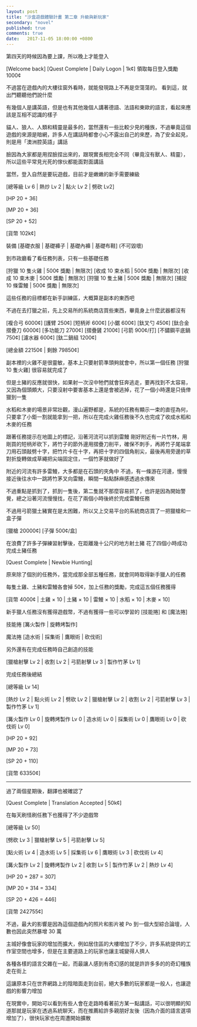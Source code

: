 ```yaml
---
layout: post
title: "沙盒遊戲體驗計畫 第二章 升級與新玩家"
secondary: "novel"
published: true
comments: true
date:   2017-11-05 18:00:00 +0800
---
```


第四天的時候因為要上課，所以晚上才能登入

[Welcome back]
[Quest Complete | Daily Logon | 1k¢]
領取每日登入獎勵 1000¢

不過當在遊戲內的大樓往窗外看時，就能發現路上不再是空蕩蕩的。
看到這，就出門聽聽他們說什麼

有幾個人是講英語，但是也有其他幾個人講著德語、法語和東歐的語言，看起來應該是互相不認識的樣子

貓人、狼人、人類和精靈是最多的，當然還有一些比較少見的種族，不過畢竟這個遊戲的來源是暗網，許多人在講話時都會小心不露出自己的來歷，為了安全起見，則是用「澳洲腔英語」講話

臉因為大家都是用捏臉捏出來的，跟現實長相完全不同（畢竟沒有獸人、精靈），所以這些平常見光死的傢伙都能面對面講話

當然，登入自然是要玩遊戲，目前才是嫩嫩的新手需要練級

[總等級 Lv 6 | 熱炒 Lv 2 | 點火 Lv 2 | 劈砍 Lv2]

[HP 20 + 36]

[MP 20 + 36]

[SP 20 + 52]

[貨幣 102k¢]

裝備 [基礎衣服 | 基礎褲子 | 基礎內褲 | 基礎布鞋] (不可毀壞)

到市政廳看了看任務列表，只有一些基礎任務

[狩獵 10 隻火雞 | 500¢ 獎勵 | 無限次]
[收成 10 束水稻 | 500¢ 獎勵 | 無限次]
[收成 10 束木麥 | 500¢ 獎勵 | 無限次]
[狩獵 10 隻土豬 | 500¢ 獎勵 | 無限次]
[捕捉 10 條雷鰻 | 500¢ 獎勵 | 無限次]

這些任務的目標都在新手訓練區，大概算是副本的東西吧

不過在去打獵之前，先上交易所的系統商店買些東西，畢竟身上什麼武器都沒有

[複合弓 6000¢] [護臂 250¢] [短柄斧 600¢] [小鋸 600¢] [鈦叉勺 450¢] [鈦合金摺疊刀 6000¢] [多功能刀 2700¢] [摺疊鏟 2100¢] [弓箭 900¢/打] [不鏽鋼平底鍋 750¢] [濾水器 600¢] [鈦二鍋組 1200¢]

[總金額 22150¢ | 剩餘 79850¢]

副本裡的火雞不是很靈敏，基本上只要射箭準頭夠就會中，所以第一個任務 [狩獵 10 隻火雞] 很容易就完成了

但是土豬的反應就很快，如果射一次沒中牠們就會狂奔逃走，要再找到不太容易，又因為個頭頗大，只要沒射中要害基本上還是會被逃掉，花了一個小時還是只僥倖獵到一隻

水稻和木麥的場景非常壯觀，漫山遍野都是，系統的任務有顯示一束的直徑為何，只要拿了小鉅一割就能拿到一把，所以在完成火雞任務後不久也完成了收成水稻和木麥的任務

跟著任務提示在地圖上的標記，沿著河流可以抓到雷鰻
剛好附近有一片竹林，用剛買的短柄斧砍下，將竹子的節外邊用摺疊刀削平，確保不刺手，再將竹子尾端拿刀用石頭敲劈十字，把竹片卡在十字，再把十字的四個角削尖，最後再用旁邊的草對折旋轉做成草繩把尖端固定住，一個竹茅就做好了

附近的河流有許多雷鰻，大多都是在石頭的夾角中
不過，有一條游在河邊，慢慢接近後往水中一跳將竹茅叉向雷鰻，瞬間一點點酥麻感透過水傳來

不過重點是抓到了，抓到一隻後，第二隻就不那麼容易抓了，也許是因為開始警覺，總之沿著河流慢慢找，在花了兩個小時後終於完成雷鰻任務

不過用弓箭獵土豬實在是太困難，所以又上交易平台的系統商店買了一把獵槍和一盒子彈

[獵槍 20000¢] [子彈 500¢/盒]

在浪費了許多子彈練習射擊後，在距離幾十公尺的地方射土豬
花了四個小時成功完成土豬任務

[Quest Complete | Newbie Hunting]

原來除了個別的任務外，當完成那全部五種任務，就會同時取得新手獵人的任務

每隻土雞、土豬和雷鰻各會掉 50¢，加上任務的獎勵，完成這五個任務獲得

[貨幣 4000¢ | 土雞 × 10 | 土豬 × 10 | 雷鰻 × 10 | 水稻 × 10 | 木麥 × 10]

新手獵人任務沒有獲得遊戲幣，不過有獲得一些可以學習的 [技能捲] 和 [魔法捲]

技能捲 [篝火製作 | 旋轉烤製作]

魔法捲 [造水術 | 採集術 | 鷹眼術 | 砍伐術]

另外還有在完成任務時自己創造的技能

[獵槍射擊 Lv 2 | 收割 Lv 2 | 弓箭射擊 Lv 3 | 製作竹茅 Lv 1]

完成任務後總結

[總等級 Lv 14]

[熱炒 Lv 2 | 點火術 Lv 2 | 劈砍 Lv 2 | 獵槍射擊 Lv 2 | 收割 Lv 2 | 弓箭射擊 Lv 3 | 製作竹茅 Lv 1]

[篝火製作 Lv 0 | 旋轉烤製作 Lv 0 | 造水術 Lv 0 | 採集術 Lv 0 | 鷹眼術 Lv 0 | 砍伐術 Lv 0]

[HP 20 + 92]

[MP 20 + 73]

[SP 20 + 110]

[貨幣 63350¢]

--------------------------------

過了兩個星期後，翻譯也被確認了

[Quest Complete | Translation Accepted | 50k¢]

在每天刷怪刷任務下也獲得了不少遊戲幣

[總等級 Lv 50]

[劈砍 Lv 3 | 獵槍射擊 Lv 5 | 弓箭射擊 Lv 5]

[點火術 Lv 4 | 造水術 Lv 5 | 採集術 Lv 6 | 鷹眼術 Lv 3 | 砍伐術 Lv 4]

[篝火製作 Lv 2 | 旋轉烤製作 Lv 2 | 收割 Lv 5 | 製作竹茅 Lv 2 | 熱炒 Lv 4]

[HP 20 + 287 = 307]

[MP 20 + 314 = 334]

[SP 20 + 426 = 446]

[貨幣 242755¢]

不過，最大的影響是因為這個遊戲內的照片和影片被 Po 到一個大型綜合論壇，人數也因此突然暴增 30 萬

主城好像會玩家的增加而擴大，例如居住區的大樓增加了不少，許多系統提供的工作室空間也增多，但是在主要道路上的玩家也讓主城變得人擠人

各種各樣的語言交雜在一起，而最讓人感到有奇幻感的就是許許多多的的奇幻種族走在街上

這讓原本只在世界網路上的陰暗面走到台前，絕大多數的玩家都是一般人，也讓遊戲的影響力增加

在現實中，開始可以看到有些人會在走路時看著前方某一點講話，可以很明顯的知道那就是玩家在透過系統聊天，而在推薦給許多親朋好友後（因為介面的語言選項增加了），很快玩家也在周遭開始擴散
